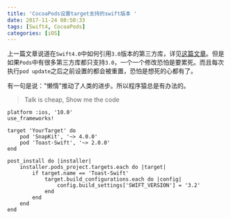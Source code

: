 ```yaml
---
title: 'CocoaPods设置target支持的swift版本 '
date: 2017-11-24 08:50:33
tags: [Swift4, CocoaPods]
categories: [iOS]
---
```

上一篇文章说道在`Swift4.0`中如何引用`3.0`版本的第三方库，详见[这篇文章](https://historyzhang.github.io/2017/10/21/Swift4.0%E5%BC%95%E7%94%A83.0%E7%AC%AC%E4%B8%89%E6%96%B9%E5%BA%93/)。但是如果`Pods`中有很多第三方库都只支持`3.0`，一个一个修改恐怕是要累死。而且每次执行`pod update`之后之前设置的都会被重置，恐怕是想死的心都有了。
<!--more-->
有一句是说："懒惰"推动了人类的进步。所以程序猿总是有办法的。
> Talk is cheap, Show me the code
```
platform :ios, '10.0'
use_frameworks!

target 'YourTarget' do
    pod 'SnapKit', '~> 4.0.0'
    pod 'Toast-Swift', '~> 2.0.0'
end

post_install do |installer|
    installer.pods_project.targets.each do |target|
        if target.name == 'Toast-Swift'
            target.build_configurations.each do |config|
                config.build_settings['SWIFT_VERSION'] = '3.2'
            end
        end
    end
end
```
